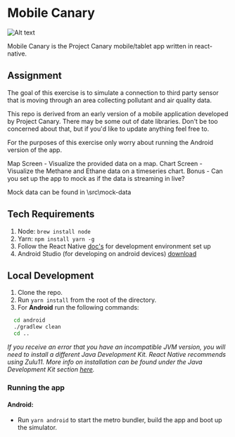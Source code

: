 
# Mobile Canary
![Alt text](https://i.imgur.com/8FgAoA0.png)

Mobile Canary is the Project Canary mobile/tablet app written in react-native. 

## Assignment

The goal of this exercise is to simulate a connection to third party sensor that is moving through an area collecting pollutant and air quality data.

This repo is derived from an early version of a mobile application developed by Project Canary. There may be some out of date libraries. Don't be too concerned about that, but if you'd like to update anything feel free to.

For the purposes of this exercise only worry about running the Android version of the app.

Map Screen - Visualize the provided data on a map.
Chart Screen - Visualize the Methane and Ethane data on a timeseries chart.
Bonus - Can you set up the app to mock as if the data is streaming in live?

Mock data can be found in \src\mock-data

## Tech Requirements

1. Node: ```brew install node```
1. Yarn: ```npm install yarn -g```
1. Follow the React Native [doc's](https://reactnative.dev/docs/set-up-your-environment) for development environment set up
1. Android Studio (for developing on android devices) [download](https://developer.android.com/studio)


## Local Development
1. Clone the repo.
1. Run  ```yarn install``` from the root of the directory.
1. For **Android** run the following commands:
  ```bash
    cd android
    ./gradlew clean
    cd ..
  ```
  *If you receive an error that you have an incompatible JVM version, you will need to install 
  a different Java Development Kit. React Native recommends using Zulu11. More info on installation can be found under the Java Development Kit section [here](https://reactnative.dev/docs/environment-setup#:~:text=React%20Native%20requires%20at%20least,Oracle%20JDK%2014%20if%20desired.).*


### Running the app
#### Android:
  - Run ```yarn android``` to start the metro bundler, build the app and boot up the simulator. 


